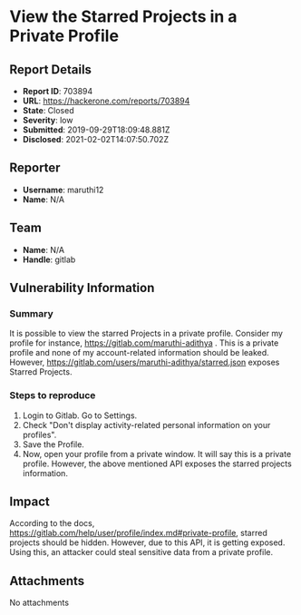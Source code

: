 # View the Starred Projects in a Private Profile

## Report Details
- **Report ID**: 703894
- **URL**: https://hackerone.com/reports/703894
- **State**: Closed
- **Severity**: low
- **Submitted**: 2019-09-29T18:09:48.881Z
- **Disclosed**: 2021-02-02T14:07:50.702Z

## Reporter
- **Username**: maruthi12
- **Name**: N/A

## Team
- **Name**: N/A
- **Handle**: gitlab

## Vulnerability Information
### Summary

It is possible to view the  starred Projects in a private profile. Consider my profile for instance, https://gitlab.com/maruthi-adithya . This is a private profile and none of my account-related information should be leaked. However, https://gitlab.com/users/maruthi-adithya/starred.json exposes Starred Projects.

### Steps to reproduce

1. Login to Gitlab. Go to Settings.
2. Check "Don't display activity-related personal information on your profiles".
3. Save the Profile.
4. Now, open your profile from a private window. It will say this is a private profile. However, the above mentioned API exposes the starred projects information.

## Impact

According to the docs, https://gitlab.com/help/user/profile/index.md#private-profile, starred projects should be hidden. However, due to this API, it is getting exposed. Using this, an attacker could steal sensitive data from a private profile.

## Attachments
No attachments

